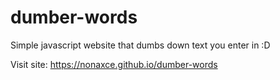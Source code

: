 # dumber-words
Simple javascript website that dumbs down text you enter in :D

Visit site: https://nonaxce.github.io/dumber-words
